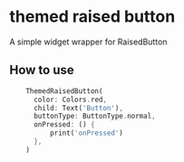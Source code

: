 # themed raised button

A simple widget wrapper for RaisedButton

## How to use

```dart
    ThemedRaisedButton(
      color: Colors.red,
      child: Text('Button'),
      buttonType: ButtonType.normal,
      onPressed: () {
          print('onPressed')
      },
    )
```